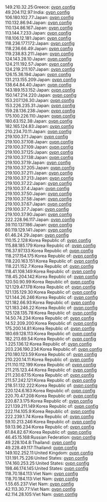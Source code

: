 149.210.32.25:Greece: [ovpn config](vpn/149_210_32_25.ovpn)  
49.204.112.97:India: [ovpn config](vpn/49_204_112_97.ovpn)  
106.180.102.77:Japan: [ovpn config](vpn/106_180_102_77.ovpn)  
110.132.86.94:Japan: [ovpn config](vpn/110_132_86_94.ovpn)  
110.134.86.167:Japan: [ovpn config](vpn/110_134_86_167.ovpn)  
113.144.7.233:Japan: [ovpn config](vpn/113_144_7_233.ovpn)  
118.106.12.181:Japan: [ovpn config](vpn/118_106_12_181.ovpn)  
118.236.177.172:Japan: [ovpn config](vpn/118_236_177_172.ovpn)  
118.236.66.49:Japan: [ovpn config](vpn/118_236_66_49.ovpn)  
119.238.83.211:Japan: [ovpn config](vpn/119_238_83_211.ovpn)  
124.143.28.10:Japan: [ovpn config](vpn/124_143_28_10.ovpn)  
124.211.192.57:Japan: [ovpn config](vpn/124_211_192_57.ovpn)  
124.219.211.107:Japan: [ovpn config](vpn/124_219_211_107.ovpn)  
126.15.36.194:Japan: [ovpn config](vpn/126_15_36_194.ovpn)  
131.213.155.209:Japan: [ovpn config](vpn/131_213_155_209.ovpn)  
138.64.84.40:Japan: [ovpn config](vpn/138_64_84_40.ovpn)  
143.189.153.152:Japan: [ovpn config](vpn/143_189_153_152.ovpn)  
150.147.214.220:Japan: [ovpn config](vpn/150_147_214_220.ovpn)  
153.207.126.30:Japan: [ovpn config](vpn/153_207_126_30.ovpn)  
153.226.235.31:Japan: [ovpn config](vpn/153_226_235_31.ovpn)  
159.28.136.238:Japan: [ovpn config](vpn/159_28_136_238.ovpn)  
175.100.226.110:Japan: [ovpn config](vpn/175_100_226_110.ovpn)  
180.63.152.38:Japan: [ovpn config](vpn/180_63_152_38.ovpn)  
182.165.124.83:Japan: [ovpn config](vpn/182_165_124_83.ovpn)  
210.234.70.11:Japan: [ovpn config](vpn/210_234_70_11.ovpn)  
219.100.37.1:Japan: [ovpn config](vpn/219_100_37_1.ovpn)  
219.100.37.108:Japan: [ovpn config](vpn/219_100_37_108.ovpn)  
219.100.37.109:Japan: [ovpn config](vpn/219_100_37_109.ovpn)  
219.100.37.125:Japan: [ovpn config](vpn/219_100_37_125.ovpn)  
219.100.37.138:Japan: [ovpn config](vpn/219_100_37_138.ovpn)  
219.100.37.19:Japan: [ovpn config](vpn/219_100_37_19.ovpn)  
219.100.37.205:Japan: [ovpn config](vpn/219_100_37_205.ovpn)  
219.100.37.211:Japan: [ovpn config](vpn/219_100_37_211.ovpn)  
219.100.37.213:Japan: [ovpn config](vpn/219_100_37_213.ovpn)  
219.100.37.22:Japan: [ovpn config](vpn/219_100_37_22.ovpn)  
219.100.37.4:Japan: [ovpn config](vpn/219_100_37_4.ovpn)  
219.100.37.50:Japan: [ovpn config](vpn/219_100_37_50.ovpn)  
219.100.37.58:Japan: [ovpn config](vpn/219_100_37_58.ovpn)  
219.100.37.67:Japan: [ovpn config](vpn/219_100_37_67.ovpn)  
219.100.37.7:Japan: [ovpn config](vpn/219_100_37_7.ovpn)  
219.100.37.90:Japan: [ovpn config](vpn/219_100_37_90.ovpn)  
222.228.96.117:Japan: [ovpn config](vpn/222_228_96_117.ovpn)  
39.110.137.186:Japan: [ovpn config](vpn/39_110_137_186.ovpn)  
60.119.129.141:Japan: [ovpn config](vpn/60_119_129_141.ovpn)  
61.46.24.29:Japan: [ovpn config](vpn/61_46_24_29.ovpn)  
110.15.2.128:Korea Republic of: [ovpn config](vpn/110_15_2_128.ovpn)  
115.88.185.179:Korea Republic of: [ovpn config](vpn/115_88_185_179.ovpn)  
116.37.97.133:Korea Republic of: [ovpn config](vpn/116_37_97_133.ovpn)  
118.217.154.175:Korea Republic of: [ovpn config](vpn/118_217_154_175.ovpn)  
118.220.163.151:Korea Republic of: [ovpn config](vpn/118_220_163_151.ovpn)  
118.221.152.7:Korea Republic of: [ovpn config](vpn/118_221_152_7.ovpn)  
118.41.108.149:Korea Republic of: [ovpn config](vpn/118_41_108_149.ovpn)  
118.45.204.142:Korea Republic of: [ovpn config](vpn/118_45_204_142.ovpn)  
120.50.90.99:Korea Republic of: [ovpn config](vpn/120_50_90_99.ovpn)  
121.129.47.178:Korea Republic of: [ovpn config](vpn/121_129_47_178.ovpn)  
121.135.129.30:Korea Republic of: [ovpn config](vpn/121_135_129_30.ovpn)  
121.144.26.246:Korea Republic of: [ovpn config](vpn/121_144_26_246.ovpn)  
121.182.66.93:Korea Republic of: [ovpn config](vpn/121_182_66_93.ovpn)  
121.183.246.22:Korea Republic of: [ovpn config](vpn/121_183_246_22.ovpn)  
125.128.135.78:Korea Republic of: [ovpn config](vpn/125_128_135_78.ovpn)  
14.50.74.234:Korea Republic of: [ovpn config](vpn/14_50_74_234.ovpn)  
14.52.209.200:Korea Republic of: [ovpn config](vpn/14_52_209_200.ovpn)  
175.200.14.81:Korea Republic of: [ovpn config](vpn/175_200_14_81.ovpn)  
180.69.128.113:Korea Republic of: [ovpn config](vpn/180_69_128_113.ovpn)  
182.213.69.54:Korea Republic of: [ovpn config](vpn/182_213_69_54.ovpn)  
1.225.136.12:Korea Republic of: [ovpn config](vpn/1_225_136_12.ovpn)  
203.236.190.234:Korea Republic of: [ovpn config](vpn/203_236_190_234.ovpn)  
210.180.123.59:Korea Republic of: [ovpn config](vpn/210_180_123_59.ovpn)  
210.220.14.11:Korea Republic of: [ovpn config](vpn/210_220_14_11.ovpn)  
211.110.112.199:Korea Republic of: [ovpn config](vpn/211_110_112_199.ovpn)  
211.215.123.44:Korea Republic of: [ovpn config](vpn/211_215_123_44.ovpn)  
211.230.67.15:Korea Republic of: [ovpn config](vpn/211_230_67_15.ovpn)  
211.57.242.121:Korea Republic of: [ovpn config](vpn/211_57_242_121.ovpn)  
218.51.132.222:Korea Republic of: [ovpn config](vpn/218_51_132_222.ovpn)  
220.124.6.163:Korea Republic of: [ovpn config](vpn/220_124_6_163.ovpn)  
220.70.47.208:Korea Republic of: [ovpn config](vpn/220_70_47_208.ovpn)  
220.87.3.175:Korea Republic of: [ovpn config](vpn/220_87_3_175.ovpn)  
221.139.211.149:Korea Republic of: [ovpn config](vpn/221_139_211_149.ovpn)  
222.114.105.9:Korea Republic of: [ovpn config](vpn/222_114_105_9.ovpn)  
222.239.1.74:Korea Republic of: [ovpn config](vpn/222_239_1_74.ovpn)  
59.10.213.246:Korea Republic of: [ovpn config](vpn/59_10_213_246.ovpn)  
59.13.96.234:Korea Republic of: [ovpn config](vpn/59_13_96_234.ovpn)  
61.84.82.67:Korea Republic of: [ovpn config](vpn/61_84_82_67.ovpn)  
46.45.15.168:Russian Federation: [ovpn config](vpn/46_45_15_168.ovpn)  
49.228.104.8:Thailand: [ovpn config](vpn/49_228_104_8.ovpn)  
49.228.49.117:Thailand: [ovpn config](vpn/49_228_49_117.ovpn)  
149.102.252.11:United Kingdom: [ovpn config](vpn/149_102_252_11.ovpn)  
131.191.75.226:United States: [ovpn config](vpn/131_191_75_226.ovpn)  
174.160.253.25:United States: [ovpn config](vpn/174_160_253_25.ovpn)  
198.46.174.145:United States: [ovpn config](vpn/198_46_174_145.ovpn)  
118.70.184.113:Viet Nam: [ovpn config](vpn/118_70_184_113.ovpn)  
118.70.184.113:Viet Nam: [ovpn config](vpn/118_70_184_113.ovpn)  
1.55.65.237:Viet Nam: [ovpn config](vpn/1_55_65_237.ovpn)  
42.113.30.77:Viet Nam: [ovpn config](vpn/42_113_30_77.ovpn)  
42.114.28.105:Viet Nam: [ovpn config](vpn/42_114_28_105.ovpn)  
